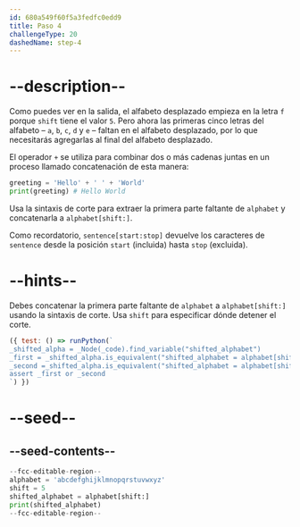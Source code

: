 ```yaml
---
id: 680a549f60f5a3fedfc0edd9
title: Paso 4
challengeType: 20
dashedName: step-4
---
```


# --description--

Como puedes ver en la salida, el alfabeto desplazado empieza en la letra `f` porque `shift` tiene el valor `5`. Pero ahora las primeras cinco letras del alfabeto – `a`, `b`, `c`, `d` y `e` – faltan en el alfabeto desplazado, por lo que necesitarás agregarlas al final del alfabeto desplazado.

El operador `+` se utiliza para combinar dos o más cadenas juntas en un proceso llamado concatenación de esta manera:

```py
greeting = 'Hello' + ' ' + 'World'
print(greeting) # Hello World

```

Usa la sintaxis de corte para extraer la primera parte faltante de `alphabet` y concatenarla a `alphabet[shift:]`.

Como recordatorio, `sentence[start:stop]` devuelve los caracteres de `sentence` desde la posición `start` (incluida) hasta `stop` (excluida).

# --hints--

Debes concatenar la primera parte faltante de `alphabet` a `alphabet[shift:]` usando la sintaxis de corte. Usa `shift` para especificar dónde detener el corte.

```js
({ test: () => runPython(`
_shifted_alpha = _Node(_code).find_variable("shifted_alphabet")
_first = _shifted_alpha.is_equivalent("shifted_alphabet = alphabet[shift:] + alphabet[:shift]")
_second =_shifted_alpha.is_equivalent("shifted_alphabet = alphabet[shift:] + alphabet[0:shift]")
assert _first or _second
`) })
```

# --seed--

## --seed-contents--

```py
--fcc-editable-region--
alphabet = 'abcdefghijklmnopqrstuvwxyz'
shift = 5
shifted_alphabet = alphabet[shift:]
print(shifted_alphabet)
--fcc-editable-region--
```
